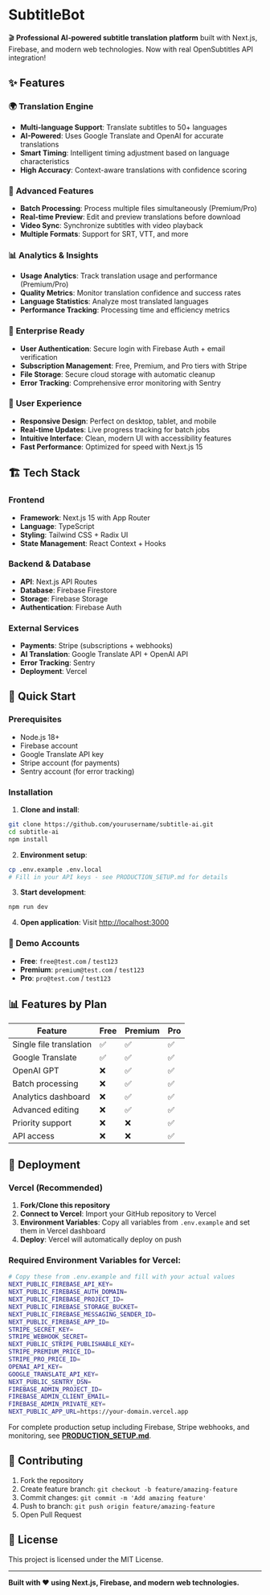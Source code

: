 # SubtitleBot

🎬 **Professional AI-powered subtitle translation platform** built with Next.js, Firebase, and modern web technologies. Now with real OpenSubtitles API integration!

## ✨ Features

### 🌍 **Translation Engine**
- **Multi-language Support**: Translate subtitles to 50+ languages
- **AI-Powered**: Uses Google Translate and OpenAI for accurate translations
- **Smart Timing**: Intelligent timing adjustment based on language characteristics
- **High Accuracy**: Context-aware translations with confidence scoring

### 🚀 **Advanced Features**
- **Batch Processing**: Process multiple files simultaneously (Premium/Pro)
- **Real-time Preview**: Edit and preview translations before download
- **Video Sync**: Synchronize subtitles with video playback
- **Multiple Formats**: Support for SRT, VTT, and more

### 📊 **Analytics & Insights**
- **Usage Analytics**: Track translation usage and performance (Premium/Pro)
- **Quality Metrics**: Monitor translation confidence and success rates
- **Language Statistics**: Analyze most translated languages
- **Performance Tracking**: Processing time and efficiency metrics

### 🔐 **Enterprise Ready**
- **User Authentication**: Secure login with Firebase Auth + email verification
- **Subscription Management**: Free, Premium, and Pro tiers with Stripe
- **File Storage**: Secure cloud storage with automatic cleanup
- **Error Tracking**: Comprehensive error monitoring with Sentry

### 📱 **User Experience**
- **Responsive Design**: Perfect on desktop, tablet, and mobile
- **Real-time Updates**: Live progress tracking for batch jobs
- **Intuitive Interface**: Clean, modern UI with accessibility features
- **Fast Performance**: Optimized for speed with Next.js 15

## 🏗️ Tech Stack

### **Frontend**
- **Framework**: Next.js 15 with App Router
- **Language**: TypeScript
- **Styling**: Tailwind CSS + Radix UI
- **State Management**: React Context + Hooks

### **Backend & Database**
- **API**: Next.js API Routes
- **Database**: Firebase Firestore
- **Storage**: Firebase Storage
- **Authentication**: Firebase Auth

### **External Services**
- **Payments**: Stripe (subscriptions + webhooks)
- **AI Translation**: Google Translate API + OpenAI API
- **Error Tracking**: Sentry
- **Deployment**: Vercel

## 🚀 Quick Start

### Prerequisites
- Node.js 18+
- Firebase account
- Google Translate API key
- Stripe account (for payments)
- Sentry account (for error tracking)

### Installation

1. **Clone and install**:
```bash
git clone https://github.com/yourusername/subtitle-ai.git
cd subtitle-ai
npm install
```

2. **Environment setup**:
```bash
cp .env.example .env.local
# Fill in your API keys - see PRODUCTION_SETUP.md for details
```

3. **Start development**:
```bash
npm run dev
```

4. **Open application**:
Visit [http://localhost:3000](http://localhost:3000)

### 🧪 Demo Accounts
- **Free**: `free@test.com` / `test123`
- **Premium**: `premium@test.com` / `test123`
- **Pro**: `pro@test.com` / `test123`

## 📊 Features by Plan

| Feature | Free | Premium | Pro |
|---------|------|---------|-----|
| Single file translation | ✅ | ✅ | ✅ |
| Google Translate | ✅ | ✅ | ✅ |
| OpenAI GPT | ❌ | ✅ | ✅ |
| Batch processing | ❌ | ✅ | ✅ |
| Analytics dashboard | ❌ | ✅ | ✅ |
| Advanced editing | ❌ | ✅ | ✅ |
| Priority support | ❌ | ❌ | ✅ |
| API access | ❌ | ❌ | ✅ |

## 🚀 Deployment

### Vercel (Recommended)
1. **Fork/Clone this repository**
2. **Connect to Vercel**: Import your GitHub repository to Vercel
3. **Environment Variables**: Copy all variables from `.env.example` and set them in Vercel dashboard
4. **Deploy**: Vercel will automatically deploy on push

### Required Environment Variables for Vercel:
```bash
# Copy these from .env.example and fill with your actual values
NEXT_PUBLIC_FIREBASE_API_KEY=
NEXT_PUBLIC_FIREBASE_AUTH_DOMAIN=
NEXT_PUBLIC_FIREBASE_PROJECT_ID=
NEXT_PUBLIC_FIREBASE_STORAGE_BUCKET=
NEXT_PUBLIC_FIREBASE_MESSAGING_SENDER_ID=
NEXT_PUBLIC_FIREBASE_APP_ID=
STRIPE_SECRET_KEY=
STRIPE_WEBHOOK_SECRET=
NEXT_PUBLIC_STRIPE_PUBLISHABLE_KEY=
STRIPE_PREMIUM_PRICE_ID=
STRIPE_PRO_PRICE_ID=
OPENAI_API_KEY=
GOOGLE_TRANSLATE_API_KEY=
NEXT_PUBLIC_SENTRY_DSN=
FIREBASE_ADMIN_PROJECT_ID=
FIREBASE_ADMIN_CLIENT_EMAIL=
FIREBASE_ADMIN_PRIVATE_KEY=
NEXT_PUBLIC_APP_URL=https://your-domain.vercel.app
```

For complete production setup including Firebase, Stripe webhooks, and monitoring, see **[PRODUCTION_SETUP.md](./PRODUCTION_SETUP.md)**.

## 🤝 Contributing

1. Fork the repository
2. Create feature branch: `git checkout -b feature/amazing-feature`
3. Commit changes: `git commit -m 'Add amazing feature'`
4. Push to branch: `git push origin feature/amazing-feature`
5. Open Pull Request

## 📄 License

This project is licensed under the MIT License.

---

**Built with ❤️ using Next.js, Firebase, and modern web technologies.**
